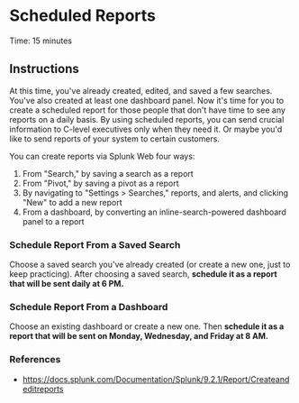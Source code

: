 # Scheduled Reports
Time: 15 minutes

## Instructions
At this time, you've already created, edited, and saved a few searches. You've also created at least one dashboard panel. Now it's time for you to create a scheduled report for those people that don't have time to see any reports on a daily basis. By using scheduled reports, you can send crucial information to C-level executives only when they need it. Or maybe you'd like to send reports of your system to certain customers.

You can create reports via Splunk Web four ways:

1. From "Search," by saving a search as a report
2. From "Pivot," by saving a pivot as a report
3. By navigating to "Settings > Searches," reports, and alerts, and clicking "New" to add a new report
4. From a dashboard, by converting an inline-search-powered dashboard panel to a report

### Schedule Report From a Saved Search
Choose a saved search you've already created (or create a new one, just to keep practicing). After choosing a saved search, **schedule it as a report that will be sent daily at 6 PM.**

### Schedule Report From a Dashboard
Choose an existing dashboard or create a new one. Then **schedule it as a report that will be sent on Monday, Wednesday, and Friday at 8 AM.**

### References

- https://docs.splunk.com/Documentation/Splunk/9.2.1/Report/Createandeditreports
